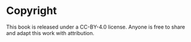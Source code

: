 
# Copyright

This book is released under a CC-BY-4.0 license. Anyone is free to share and adapt this work with attribution.
